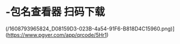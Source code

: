 # -包名查看器 扫码下载

(/1608793965824_D08159D3-023B-4a54-91F6-B818D4C15960.png)](https://www.pgyer.com/app/qrcode/5Hr1)



